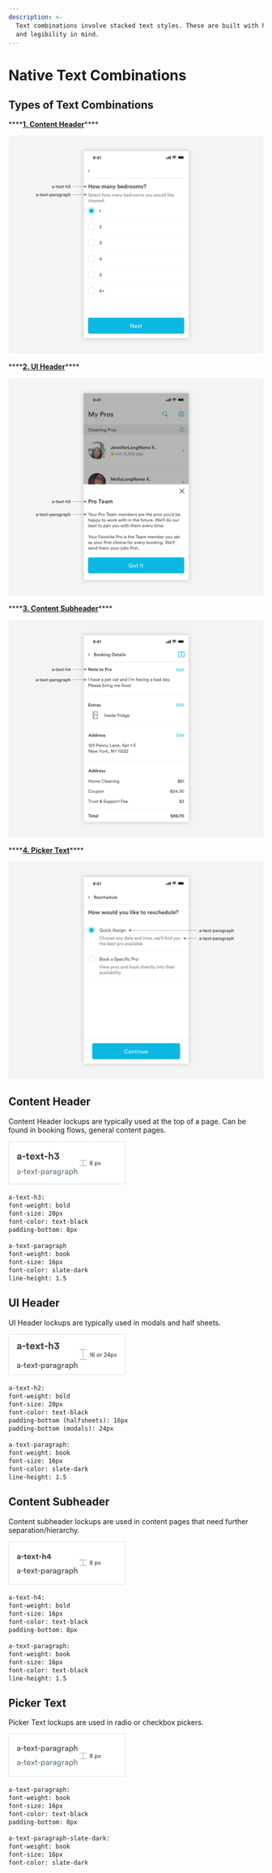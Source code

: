 ```yaml
---
description: >-
  Text combinations involve stacked text styles. These are built with hierarchy
  and legibility in mind.
---
```


# Native Text Combinations

## Types of Text Combinations

\*\*\*\*[**1. Content Header**](text-combinations.md#content-header)\*\*\*\*

![](../../.gitbook/assets/content-header.png)

\*\*\*\*[**2. UI Header**](text-combinations.md#ui-header)\*\*\*\*

![](../../.gitbook/assets/ui-content.png)

\*\*\*\*[**3. Content Subheader**](text-combinations.md#content-subheader)\*\*\*\*

![](../../.gitbook/assets/content-subheader.png)

\*\*\*\*[**4. Picker Text**](text-combinations.md#picker-text)\*\*\*\*

![](../../.gitbook/assets/picker-text.png)

## Content Header

Content Header lockups are typically used at the top of a page. Can be found in booking flows, general content pages.

![](../../.gitbook/assets/content-header-detail.png)

```
a-text-h3:
font-weight: bold
font-size: 20px
font-color: text-black
padding-bottom: 8px

a-text-paragraph
font-weight: book
font-size: 16px
font-color: slate-dark
line-height: 1.5
```

## UI Header

UI Header lockups are typically used in modals and half sheets.

![](../../.gitbook/assets/ui-header-detail.png)

```text
a-text-h2:
font-weight: bold
font-size: 20px
font-color: text-black
padding-bottom (halfsheets): 16px
padding-bottom (modals): 24px

a-text-paragraph:
font-weight: book
font-size: 16px
font-color: slate-dark
line-height: 1.5
```

## Content Subheader

Content subheader lockups are used in content pages that need further separation/hierarchy. 

![](../../.gitbook/assets/content-subheader-detail.png)

```text
a-text-h4:
font-weight: bold
font-size: 16px
font-color: text-black
padding-bottom: 8px

a-text-paragraph:
font-weight: book
font-size: 16px
font-color: text-black
line-height: 1.5
```

## Picker Text

Picker Text lockups are used in radio or checkbox pickers.

![](../../.gitbook/assets/picker-detail.png)

```text
a-text-paragraph:
font-weight: book
font-size: 16px
font-color: text-black
padding-bottom: 8px

a-text-paragraph-slate-dark:
font-weight: book
font-size: 16px
font-color: slate-dark
```

